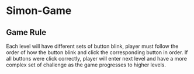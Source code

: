 # Simon-Game

## Game Rule
Each level will have different sets of button blink, player must follow the order of how the button blink and click the corresponding button in order. If all buttons were click correctly, player will enter next level and have a more complex set of challenge as the game progresses to higher levels.



